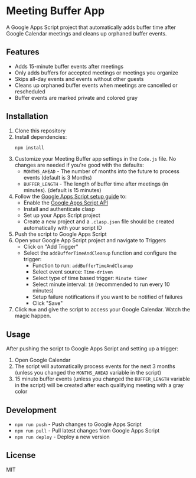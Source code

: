 # Meeting Buffer App

A Google Apps Script project that automatically adds buffer time after Google Calendar meetings and cleans up orphaned buffer events.

## Features

- Adds 15-minute buffer events after meetings
- Only adds buffers for accepted meetings or meetings you organize
- Skips all-day events and events without other guests
- Cleans up orphaned buffer events when meetings are cancelled or rescheduled
- Buffer events are marked private and colored gray

## Installation

1. Clone this repository
2. Install dependencies:
   ```bash
   npm install
   ```
3. Customize your Meeting Buffer app settings in the `Code.js` file. No changes are needed if you're good with the defaults:
   - `MONTHS_AHEAD` - The number of months into the future to process events (default is 3 Months)
   - `BUFFER_LENGTH` - The length of buffer time after meetings (in minutes). (default is 15 minutes) 
4. Follow the [Google Apps Script setup guide](https://developers.google.com/apps-script/guides/clasp) to:
   - Enable the [Google Apps Script API](https://script.google.com/home/usersettings)
   - Install and authenticate clasp
   - Set up your Apps Script project
   - Create a new project and a `.clasp.json` file should be created automatically with your script ID
5. Push the script to Google Apps Script
6. Open your Google App Script project and navigate to Triggers
   - Click on "Add Trigger"
   - Select the `addBufferTimeAndCleanup` function and configure the trigger:
     - Function to run: `addBufferTimeAndCleanup`
     - Select event source: `Time-driven`
     - Select type of time based trigger: `Minute timer`
     - Select minute interval: `10` (recommended to run every 10 minutes)
     - Setup failure notifications if you want to be notified of failures
     - Click "Save"
7. Click `Run` and give the script to access your Google Calendar. Watch the magic happen.

## Usage

After pushing the script to Google Apps Script and setting up a trigger:

1. Open Google Calendar
2. The script will automatically process events for the next 3 months (unless you changed the `MONTHS_AHEAD` variable in the script)
3. 15 minute buffer events (unless you changed the `BUFFER_LENGTH` variable in the script) will be created after each qualifying meeting with a gray color

## Development

- `npm run push` - Push changes to Google Apps Script
- `npm run pull` - Pull latest changes from Google Apps Script
- `npm run deploy` - Deploy a new version

## License

MIT